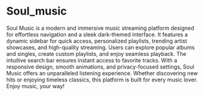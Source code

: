 # Soul_music
Soul Music is a modern and immersive music streaming platform designed for effortless navigation and a sleek dark-themed interface. It features a dynamic sidebar for quick access, personalized playlists, trending artist showcases, and high-quality streaming. Users can explore popular albums and singles, create custom playlists, and enjoy seamless playback. The intuitive search bar ensures instant access to favorite tracks. With a responsive design, smooth animations, and privacy-focused settings, Soul Music offers an unparalleled listening experience. Whether discovering new hits or enjoying timeless classics, this platform is built for every music lover. Enjoy music, your way!
